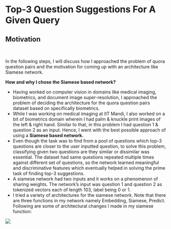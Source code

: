 # Top-3 Question Suggestions For A Given Query

<p align="center">
  <b><h2>Motivation</h2></b><br>
  
In the following steps, I will discuss how I approached the problem of quora question pairs and the motivation for coming up with an architecture like Siamese network.

<b>How and why I chose the Siamese based network?</b>
<ul>
  <li>Having worked on computer vision in domains like medical imaging, biometrics, and document image super-resolution, I approached the problem of deciding the architecture for the quora question pairs dataset based on specifically biometrics.</li>
   <li>While I was working on medical imaging at IIT Mandi, I also worked on a bit of biometrics domain wherein I had palm & knuckle print images of the left & right hand. Similar to that, in this problem I had question 1 & question 2 as an input. Hence, I went with the best possible approach of using a <b>Siamese based network.</b></li>
   <li>Even though the task was to find from a pool of questions which top-3 questions are closer to the user inputted question, to solve this problem, classifying given two questions are they similar or dissimilar was essential. The dataset had same questions repeated multiple times against different set of questions, so the network learned meaningful and discriminative features which eventually helped in solving the prime task of finding top-3 suggestions.</li>
   <li>A siamese network had two inputs and it works on a phenomenon of sharing weights. The network’s input was question 1 and question 2 as tokenized vectors each of length 103, label being 0 or 1.
</li>
   <li>I tried a variety of architectures for the siamese network. Note that there are three functions in my network namely Embedding, Siamese, Predict. Following are some of architectural changes I made in my siamese function:
</li>
  </ul>

  <img src="https://github.com/aditya-AI/Top-3-Question-Suggestions-For-A-Given-Query/blob/master/pipeline.png">
</p>
